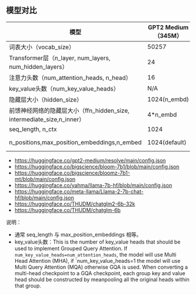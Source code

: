 





## 模型对比


| 模型                                                       | GPT2 Medium（345M） | Bloom-7b1                | LLaMA-7B                      | LLaMA2-7B                     | ChatGLM-6B  | ChatGLM2-6B |
| -------------------------------------------------------- | ----------------- | ------------------------ | ----------------------------- | ----------------------------- | ----------- | ----------- |
| 词表大小（vocab_size）                                         | 50257             | 250880                   | 32000                         | 32000                         | 130528      | 65024       |
| Transformer层（n_layer, num_layers, num_hidden_layers）     | 24                | 30                       | 32                            | 32                            | 28          | 28          |
| 注意力头数（num_attention_heads, n_head）                       | 16                | 32                       | 32                            | 32                            | 32          | 32          |
| key_value头数（num_key_value_heads）                         | N/A               | N/A                      | N/A                           | N/A                           | N/A         | N/A         |
| 隐藏层大小（hidden_size）                                       | 1024(n_embd)      | 4096(n_embed)            | 4096                          | 4096                          | 4096        | 4096        |
| 前馈神经网络的隐藏层大小（ffn_hidden_size, intermediate_size,n_inner） | 4*n_embd          | 4 * hidden_size          | 11008                         | 11008                         | 16384       | 13696       |
| seq_length, n_ctx                                        | 1024              | 2048                     | 2048(max_position_embeddings) | 2048(max_position_embeddings) | 2048        | 32768       |
| n_positions,max_position_embeddings,n_embed              | 1024(default)     | 2048(4096,bloomz-7b1-hf) | 2048                          | 2048(4096,llama2-chat-hf)     | hidden_size | hidden_size |


- https://huggingface.co/gpt2-medium/resolve/main/config.json
- https://huggingface.co/bigscience/bloom-7b1/blob/main/config.json
- https://huggingface.co/bigscience/bloomz-7b1-mt/blob/main/config.json
- https://huggingface.co/yahma/llama-7b-hf/blob/main/config.json
- https://huggingface.co/meta-llama/Llama-2-7b-chat-hf/blob/main/config.json
- https://huggingface.co/THUDM/chatglm2-6b-32k
- https://huggingface.co/THUDM/chatglm-6b


说明：
- 通常 seq_length 与 max_position_embeddings 相等。
- key_value头数：This is the number of key_value heads that should be used to implement Grouped Query Attention. If
`num_key_value_heads=num_attention_heads`, the model will use Multi Head Attention (MHA), if
`num_key_value_heads=1 the model will use Multi Query Attention (MQA) otherwise GQA is used. When
converting a multi-head checkpoint to a GQA checkpoint, each group key and value head should be constructed
by meanpooling all the original heads within that group.






